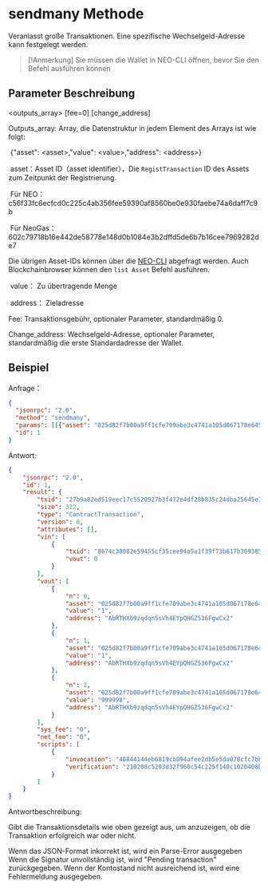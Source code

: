 # sendmany Methode

Veranlasst große Transaktionen. Eine spezifische Wechselgeld-Adresse kann festgelegt werden.

> [!Anmerkung]
> Sie müssen die Wallet in NEO-CLI öffnen, bevor Sie den Befehl ausführen können

## Parameter Beschreibung

\<outputs_array> \[fee=0] \[change_address]

Outputs_array: Array, die Datenstruktur in jedem Element des Arrays ist wie folgt:

​	{"asset": \<asset>,"value": \<value>,"address": \<address>}

​	asset：Asset ID（asset identifier），Die `RegistTransaction` ID des Assets zum Zeitpunkt der Registrierung.

​	Für NEO：c56f33fc6ecfcd0c225c4ab356fee59390af8560be0e930faebe74a6daff7c9b

​	Für NeoGas：602c79718b16e442de58778e148d0b1084e3b2dffd5de6b7b16cee7969282de7

   Die übrigen Asset-IDs können über die [NEO-CLI](../cli.md) abgefragt werden. Auch Blockchainbrowser können den `list Asset` Befehl ausführen.


​	value： Zu übertragende Menge

​	address： Zieladresse

Fee: Transaktionsgebühr, optionaler Parameter, standardmäßig 0.

Change_address: Wechselgeld-Adresse, optionaler Parameter, standardmäßig die erste Standardadresse der Wallet.

## Beispiel

Anfrage：

```json
{
  "jsonrpc": "2.0",
  "method": "sendmany",
  "params": [[{"asset": "025d82f7b00a9ff1cfe709abe3c4741a105d067178e645bc3ebad9bc79af47d4","value": 1,"address": "AbRTHXb9zqdqn5sVh4EYpQHGZ536FgwCx2"},{"asset": "025d82f7b00a9ff1cfe709abe3c4741a105d067178e645bc3ebad9bc79af47d4","value": 1,"address": "AbRTHXb9zqdqn5sVh4EYpQHGZ536FgwCx2"}]],
  "id": 1
}
```

Antwort:

```json
{
    "jsonrpc": "2.0",
    "id": 1,
    "result": {
        "txid": "27b9a82ed519eec17c5520927b3f472e4df28b835c24dba25645e1650ed8d2ac",
        "size": 322,
        "type": "ContractTransaction",
        "version": 0,
        "attributes": [],
        "vin": [
            {
                "txid": "8674c38082e59455cf35cee94a5a1f39f73b617b3093859aa199c756f7900f1f",
                "vout": 0
            }
        ],
        "vout": [
            {
                "n": 0,
                "asset": "025d82f7b00a9ff1cfe709abe3c4741a105d067178e645bc3ebad9bc79af47d4",
                "value": "1",
                "address": "AbRTHXb9zqdqn5sVh4EYpQHGZ536FgwCx2"
            },
            {
                "n": 1,
                "asset": "025d82f7b00a9ff1cfe709abe3c4741a105d067178e645bc3ebad9bc79af47d4",
                "value": "1",
                "address": "AbRTHXb9zqdqn5sVh4EYpQHGZ536FgwCx2"
            },
            {
                "n": 2,
                "asset": "025d82f7b00a9ff1cfe709abe3c4741a105d067178e645bc3ebad9bc79af47d4",
                "value": "999998",
                "address": "AbRTHXb9zqdqn5sVh4EYpQHGZ536FgwCx2"
            }
        ],
        "sys_fee": "0",
        "net_fee": "0",
        "scripts": [
            {
                "invocation": "40844144eb6819cb094afee2db5e5da078cfc7bbe29dbc60e47b4c3b4bdf77a5fd97865ae9b5a8d8bb3fa20f1441a58a05f848b2ea49c6c0dbbfc5ed241b226665",
                "verification": "210208c5203d32f960c54c225f140c1020408b114c15d29082fc959dac6874828fccac"
            }
        ]
    }
}
```

Antwortbeschreibung:

Gibt die Transaktionsdetails wie oben gezeigt aus, um anzuzeigen, ob die Transaktion erfolgreich war oder nicht.

Wenn das JSON-Format inkorrekt ist, wird ein Parse-Error ausgegeben
Wenn die Signatur unvollständig ist, wird "Pending transaction" zurückgegeben.
Wenn der Kontostand nicht ausreichend ist, wird eine Fehlermeldung ausgegeben.
